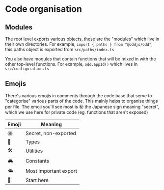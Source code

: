 # Code organisation

## Modules

The root level exports various objects, these are the "modules" which live in their own directories. For example, `import { paths } from "@oddjs/odd"`, this paths object is exported from `src/paths/index.ts`

You also have modules that contain functions that will be mixed in with the other top-level functions. For example, `odd.appId()` which lives in `src/configuration.ts`

## Emojis

There's various emojis in comments through the code base that serve to "categorise" various parts of the code. This mainly helps to organise things per file. The emoji you'll see most is ㊙️ the Japanese sign meaning "secret", which we use here for private code (eg. functions that aren't exposed)

| Emoji | Meaning               |
| ----- | --------------------- |
| ㊙️    | Secret, non-exported  |
| 🧩    | Types                 |
| 🛠️     | Utilities             |
| 🏔️     | Constants             |
| 🛳     | Most important export |
| 🚀    | Start here            |
